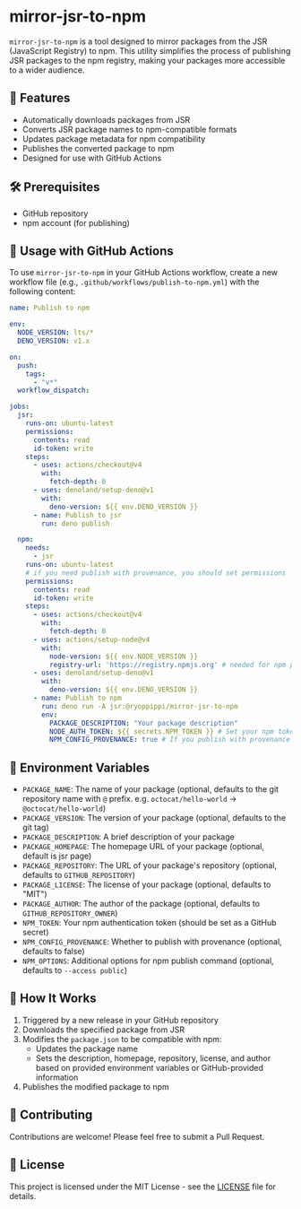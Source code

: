 # mirror-jsr-to-npm

`mirror-jsr-to-npm` is a tool designed to mirror packages from the JSR (JavaScript Registry) to npm. This utility simplifies the process of publishing JSR packages to the npm registry, making your packages more accessible to a wider audience.

## 🌟 Features

- Automatically downloads packages from JSR
- Converts JSR package names to npm-compatible formats
- Updates package metadata for npm compatibility
- Publishes the converted package to npm
- Designed for use with GitHub Actions

## 🛠️ Prerequisites

- GitHub repository
- npm account (for publishing)

## 🚀 Usage with GitHub Actions

To use `mirror-jsr-to-npm` in your GitHub Actions workflow, create a new workflow file (e.g., `.github/workflows/publish-to-npm.yml`) with the following content:

```yaml
name: Publish to npm

env:
  NODE_VERSION: lts/*
  DENO_VERSION: v1.x

on:
  push:
    tags:
      - "v*"
  workflow_dispatch:

jobs:
  jsr:
    runs-on: ubuntu-latest
    permissions:
      contents: read
      id-token: write
    steps:
      - uses: actions/checkout@v4
        with:
          fetch-depth: 0
      - uses: denoland/setup-deno@v1
        with:
          deno-version: ${{ env.DENO_VERSION }}
      - name: Publish to jsr
        run: deno publish

  npm:
    needs: 
      - jsr
    runs-on: ubuntu-latest
    # if you need publish with provenance, you should set permissions
    permissions:
      contents: read
      id-token: write
    steps:
      - uses: actions/checkout@v4
        with:
          fetch-depth: 0
      - uses: actions/setup-node@v4
        with:
          node-version: ${{ env.NODE_VERSION }}
          registry-url: 'https://registry.npmjs.org' # needed for npm publish
      - uses: denoland/setup-deno@v1
        with:
          deno-version: ${{ env.DENO_VERSION }}
      - name: Publish to npm
        run: deno run -A jsr:@ryoppippi/mirror-jsr-to-npm
        env:
          PACKAGE_DESCRIPTION: "Your package description"
          NODE_AUTH_TOKEN: ${{ secrets.NPM_TOKEN }} # Set your npm token as a GitHub secret
          NPM_CONFIG_PROVENANCE: true # If you publish with provenance
```

## 🔑 Environment Variables

- `PACKAGE_NAME`: The name of your package (optional, defaults to the git repository name with `@` prefix. e.g. `octocat/hello-world` -> `@octocat/hello-world`)
- `PACKAGE_VERSION`: The version of your package (optional, defaults to the git tag)
- `PACKAGE_DESCRIPTION`: A brief description of your package
- `PACKAGE_HOMEPAGE`: The homepage URL of your package (optional, default is jsr page)
- `PACKAGE_REPOSITORY`: The URL of your package's repository (optional, defaults to `GITHUB_REPOSITORY`)
- `PACKAGE_LICENSE`: The license of your package (optional, defaults to "MIT")
- `PACKAGE_AUTHOR`: The author of the package (optional, defaults to `GITHUB_REPOSITORY_OWNER`)
- `NPM_TOKEN`: Your npm authentication token (should be set as a GitHub secret)
- `NPM_CONFIG_PROVENANCE`: Whether to publish with provenance (optional, defaults to false)
- `NPM_OPTIONS`: Additional options for npm publish command (optional, defaults to `--access public`)

## 🔧 How It Works

1. Triggered by a new release in your GitHub repository
2. Downloads the specified package from JSR
3. Modifies the `package.json` to be compatible with npm:
   - Updates the package name
   - Sets the description, homepage, repository, license, and author based on provided environment variables or GitHub-provided information
4. Publishes the modified package to npm

## 🤝 Contributing

Contributions are welcome! Please feel free to submit a Pull Request.

## 📄 License

This project is licensed under the MIT License - see the [LICENSE](LICENSE) file for details.
